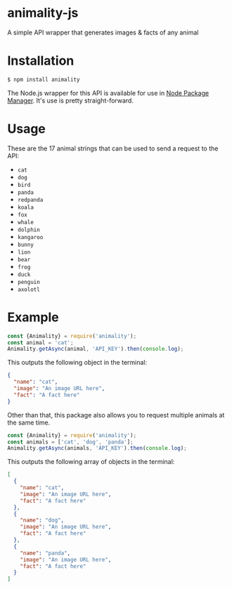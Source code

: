 # animality-js
A simple API wrapper that generates images & facts of any animal

# Installation
```bash
$ npm install animality
```

The Node.js wrapper for this API is available for use in [Node Package Manager](https://www.npmjs.com/package/animality). It's use is pretty straight-forward.

# Usage
These are the 17 animal strings that can be used to send a request to the API:
* `cat`
* `dog`
* `bird` 
* `panda` 
* `redpanda` 
* `koala` 
* `fox` 
* `whale`
* `dolphin` 
* `kangaroo`
* `bunny`
* `lion`
* `bear`
* `frog`
* `duck`
* `penguin`
* `axolotl`

# Example
```js
const {Animality} = require('animality');
const animal = 'cat';
Animality.getAsync(animal, 'API_KEY').then(console.log);
```

This outputs the following object in the terminal:

```json
{
  "name": "cat",
  "image": "An image URL here",
  "fact": "A fact here"
}
```

Other than that, this package also allows you to request multiple animals at the same time.

```js
const {Animality} = require('animality');
const animals = ['cat', 'dog', 'panda'];
Animality.getAsync(animals, 'API_KEY').then(console.log);
```

This outputs the following array of objects in the terminal:

```json
[
  {
    "name": "cat",
    "image": "An image URL here",
    "fact": "A fact here"
  },
  {
    "name": "dog",
    "image": "An image URL here",
    "fact": "A fact here"
  },
  {
    "name": "panda",
    "image": "An image URL here",
    "fact": "A fact here"
  }
]
```
